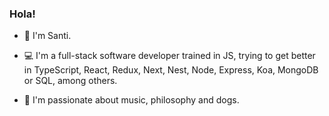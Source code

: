 ### Hola!

- 👋 I'm Santi.

- 💻 I'm a full-stack software developer trained in JS, trying to get better in TypeScript, React, Redux, Next, Nest, Node, Express, Koa, MongoDB or SQL, among others.

- 👀 I'm passionate about music, philosophy and dogs.
